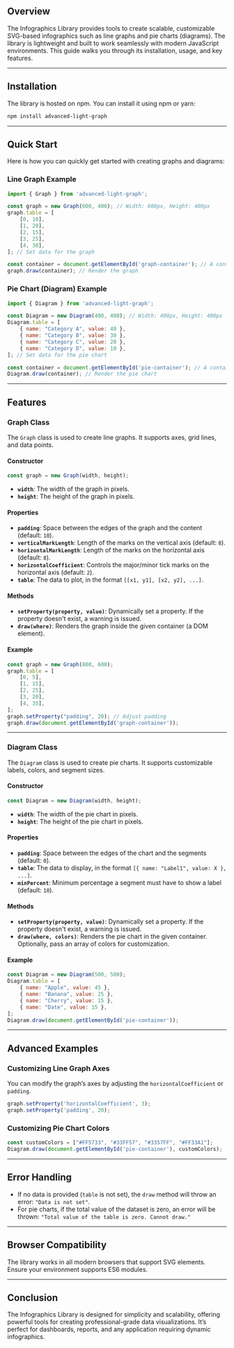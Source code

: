 ## Overview
The Infographics Library provides tools to create scalable, customizable SVG-based infographics such as line graphs and pie charts (diagrams). The library is lightweight and built to work seamlessly with modern JavaScript environments. This guide walks you through its installation, usage, and key features.

---

## Installation

The library is hosted on npm. You can install it using npm or yarn:

```bash
npm install advanced-light-graph
```

---

## Quick Start

Here is how you can quickly get started with creating graphs and diagrams:

### Line Graph Example
```javascript
import { Graph } from 'advanced-light-graph';

const graph = new Graph(600, 400); // Width: 600px, Height: 400px
graph.table = [
    [0, 10],
    [1, 20],
    [2, 15],
    [3, 25],
    [4, 30],
]; // Set data for the graph

const container = document.getElementById('graph-container'); // A container div or element in your HTML
graph.draw(container); // Render the graph
```

### Pie Chart (Diagram) Example
```javascript
import { Diagram } from 'advanced-light-graph';

const Diagram = new Diagram(400, 400); // Width: 400px, Height: 400px
Diagram.table = [
    { name: "Category A", value: 40 },
    { name: "Category B", value: 30 },
    { name: "Category C", value: 20 },
    { name: "Category D", value: 10 },
]; // Set data for the pie chart

const container = document.getElementById('pie-container'); // A container div or element in your HTML
Diagram.draw(container); // Render the pie chart
```

---

## Features

### Graph Class
The `Graph` class is used to create line graphs. It supports axes, grid lines, and data points. 

#### Constructor
```javascript
const graph = new Graph(width, height);
```
- **`width`**: The width of the graph in pixels.
- **`height`**: The height of the graph in pixels.

#### Properties
- **`padding`**: Space between the edges of the graph and the content (default: `10`).
- **`verticalMarkLength`**: Length of the marks on the vertical axis (default: `8`).
- **`horizontalMarkLength`**: Length of the marks on the horizontal axis (default: `8`).
- **`horizontalCoefficient`**: Controls the major/minor tick marks on the horizontal axis (default: `2`).
- **`table`**: The data to plot, in the format `[[x1, y1], [x2, y2], ...]`.

#### Methods
- **`setProperty(property, value)`**: Dynamically set a property. If the property doesn't exist, a warning is issued.
- **`draw(where)`**: Renders the graph inside the given container (a DOM element).

#### Example
```javascript
const graph = new Graph(800, 600);
graph.table = [
    [0, 5],
    [1, 15],
    [2, 25],
    [3, 20],
    [4, 35],
];
graph.setProperty("padding", 20); // Adjust padding
graph.draw(document.getElementById('graph-container'));
```

---

### Diagram Class
The `Diagram` class is used to create pie charts. It supports customizable labels, colors, and segment sizes.

#### Constructor
```javascript
const Diagram = new Diagram(width, height);
```
- **`width`**: The width of the pie chart in pixels.
- **`height`**: The height of the pie chart in pixels.

#### Properties
- **`padding`**: Space between the edges of the chart and the segments (default: `0`).
- **`table`**: The data to display, in the format `[{ name: "Label1", value: X }, ...]`.
- **`minPercent`**: Minimum percentage a segment must have to show a label (default: `10`).

#### Methods
- **`setProperty(property, value)`**: Dynamically set a property. If the property doesn't exist, a warning is issued.
- **`draw(where, colors)`**: Renders the pie chart in the given container. Optionally, pass an array of colors for customization.

#### Example
```javascript
const Diagram = new Diagram(500, 500);
Diagram.table = [
    { name: "Apple", value: 45 },
    { name: "Banana", value: 25 },
    { name: "Cherry", value: 15 },
    { name: "Date", value: 15 },
];
Diagram.draw(document.getElementById('pie-container'));
```


---

## Advanced Examples

### Customizing Line Graph Axes
You can modify the graph’s axes by adjusting the `horizontalCoefficient` or `padding`.

```javascript
graph.setProperty('horizontalCoefficient', 3);
graph.setProperty('padding', 20);
```

### Customizing Pie Chart Colors
```javascript
const customColors = ["#FF5733", "#33FF57", "#3357FF", "#FF33A1"];
Diagram.draw(document.getElementById('pie-container'), customColors);
```

---

## Error Handling
- If no data is provided (`table` is not set), the `draw` method will throw an error: `"Data is not set"`.
- For pie charts, if the total value of the dataset is zero, an error will be thrown: `"Total value of the table is zero. Cannot draw."`

---

## Browser Compatibility
The library works in all modern browsers that support SVG elements. Ensure your environment supports ES6 modules.

---

## Conclusion
The Infographics Library is designed for simplicity and scalability, offering powerful tools for creating professional-grade data visualizations. It’s perfect for dashboards, reports, and any application requiring dynamic infographics.
